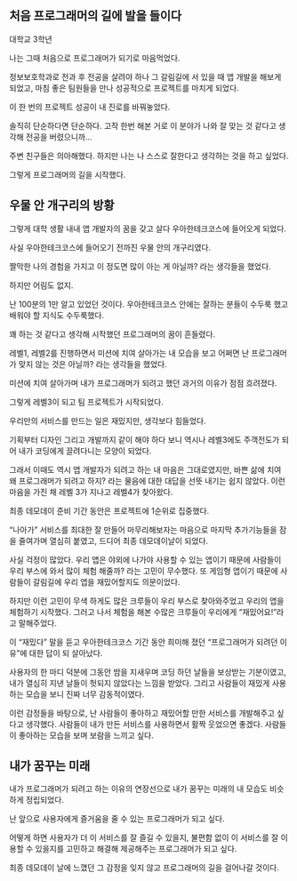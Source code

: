 ## 처음 프로그래머의 길에 발을 들이다

대학교 3학년

나는 그때 처음으로 프로그래머가 되기로 마음먹었다.

정보보호학과로 전과 후 전공을 살려야 하나 그 갈림길에 서 있을 때 앱 개발을 해보게 되었고, 마침 좋은 팀원들을 만나 성공적으로 프로젝트를 마치게 되었다.

이 한 번의 프로젝트 성공이 내 진로를 바꿔놓았다.

솔직히 단순하다면 단순하다. 고작 한번 해본 거로 이 분야가 나와 잘 맞는 것 같다고 생각해 전공을 버렸으니까…

주변 친구들은 의아해했다. 하지만 나는 나 스스로 잘한다고 생각하는 것을 하고 싶었다.

그렇게 프로그래머의 길을 시작했다.

## 우물 안 개구리의 방황

그렇게 대학 생활 내내 앱 개발자의 꿈을 갖고 살다 우아한테크코스에 들어오게 되었다.

사실 우아한테크코스에 들어오기 전까진 우물 안의 개구리였다.

짤막한 나의 경험을 가지고 이 정도면 많이 아는 게 아닐까? 라는 생각들을 했었다.

하지만 어림도 없지.

난 100분의 1만 알고 있었던 것이다. 우아한테크코스 안에는 잘하는 분들이 수두룩 했고 배워야 할 지식도 수두룩했다.

꽤 하는 것 같다고 생각해 시작했던 프로그래머의 꿈이 흔들렸다.

레벨1, 레벨2를 진행하면서 미션에 치여 살아가는 내 모습을 보고 어쩌면 난 프로그래머가 맞지 않는 것은 아닐까? 라는 생각들을 했었다.

미션에 치여 살아가며 내가 프로그래머가 되려고 했던 과거의 이유가 점점 흐려졌다.

그렇게 레벨3이 되고 팀 프로젝트가 시작되었다.

우리만의 서비스를 만드는 일은 재밌지만, 생각보다 힘들었다.

기획부터 디자인 그리고 개발까지 같이 해야 하다 보니 역시나 레벨3에도 주객전도가 되어 내가 코딩에게 끌려다니는 모양이 되었다.

그래서 이때도 역시 앱 개발자가 되려고 하는 내 마음은 그대로였지만, 바쁜 삶에 치여 왜 프로그래머가 되려고 하지? 라는 물음에 대한 대답을 선뜻 내기는 쉽지 않았다. 이런 마음을 가진 채 레벨 3가 지나고 레벨4가 찾아왔다.

최종 데모데이 준비 기간 동안은 프로젝트에 1순위로 집중했다.

“나아가” 서비스를 최대한 잘 만들어 마무리해보자는 마음으로 마지막 추가기능들을 잠을 줄여가며 열심히 붙였고, 드디어 최종 데모데이날이 되었다.

사실 걱정이 많았다. 우리 앱은 야외에 나가야 사용할 수 있는 앱이기 때문에 사람들이 우리 부스에 와서 많이 체험 해줄까? 라는 고민이 무수했다. 또 게임형 앱이기 때문에 사람들이 갈림길에 우리 앱을 재밌어할지도 의문이었다.

하지만 이런 고민이 무색 하게도 많은 크루들이 우리 부스로 찾아와주었고 우리의 앱을 체험하기 시작했다. 그러고 나서 체험을 해본 수많은 크루들이 우리에게 “재밌어요!”라고 말해주었다.

이 “재밌다” 말을 듣고 우아한테크코스 기간 동안 희미해 졌던 “프로그래머가 되려던 이유”에 대한 답이 되 살아났다.

사용자의 한 마디 덕분에 그동안 밤을 지새우며 코딩 하던 날들을 보상받는 기분이였고, 내가 열심히 지낸 날들이 헛되지 않았다는 느낌을 받았다. 그리고 사람들이 재밌게 사용하는 모습을 보니 진짜 너무 감동적이였다.

이런 감정들을 바탕으로, 난 사람들이 좋아하고 재밌어할 만한 서비스를 개발해주고 싶다고 생각했다. 사람들이 내가 만든 서비스를 사용하면서 활짝 웃었으면 좋겠다. 사람들이 좋아하는 모습을 보며 보람을 느끼고 싶다.

## 내가 꿈꾸는 미래

내가 프로그래머가 되려고 하는 이유의 연장선으로 내가 꿈꾸는 미래의 내 모습도 비슷하게 정립되었다.

난 앞으로 사용자에게 즐거움을 줄 수 있는 프로그래머가 되고 싶다.

어떻게 하면 사용자가 더 이 서비스를 잘 즐길 수 있을지, 불편함 없이 이 서비스를 잘 이용할 수 있을지를 고민하고 해결해 제공해주는 프로그래머가 되고 싶다.

최종 데모데이 날에 느꼈던 그 감정을 잊지 않고 프로그래머의 길을 걸어나갈 것이다.
